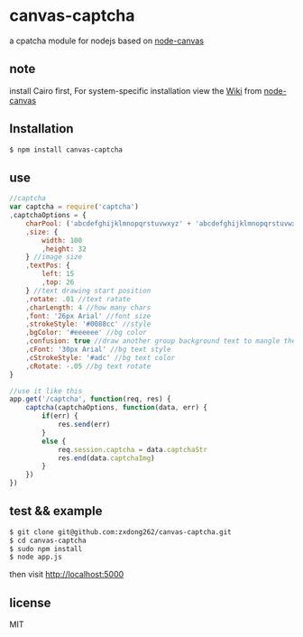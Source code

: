 # canvas-captcha

a cpatcha module for nodejs based on [node-canvas](https://www.npmjs.org/package/canvas)

## note

install Cairo first, For system-specific installation view the  <a href="https://github.com/LearnBoost/node-canvas/wiki/_pages">Wiki</a> from [node-canvas](https://www.npmjs.org/package/canvas)

## Installation

```bash
$ npm install canvas-captcha
```

## use

```javascript
//captcha 
var captcha = require('captcha')
,captchaOptions = {
	charPool: ('abcdefghijklmnopqrstuvwxyz' + 'abcdefghijklmnopqrstuvwxyz'.toUpperCase() + '1234567890').split('') //char pool Array
	,size: {
		width: 100
		,height: 32
	} //image size
	,textPos: {
		left: 15
		,top: 26
	} //text drawing start position
	,rotate: .01 //text ratate
	,charLength: 4 //how many chars
	,font: '26px Arial' //font size
	,strokeStyle: '#0088cc' //style
	,bgColor: '#eeeeee' //bg color
	,confusion: true //draw another group background text to mangle the text
	,cFont: '30px Arial' //bg text style
	,cStrokeStyle: '#adc' //bg text color
	,cRotate: -.05 //bg text rotate
}

//use it like this
app.get('/captcha', function(req, res) {
	captcha(captchaOptions, function(data, err) {
		if(err) {
			res.send(err)
		}
		else {
			req.session.captcha = data.captchaStr
			res.end(data.captchaImg)
		}
	})
})
```

## test && example

```bash
$ git clone git@github.com:zxdong262/canvas-captcha.git
$ cd canvas-captcha
$ sudo npm install
$ node app.js
```

then visit [http://localhost:5000](http://localhost:5000)

## license

MIT
